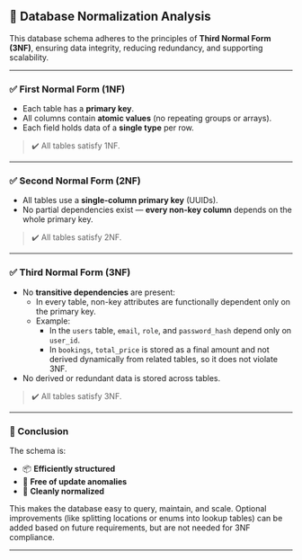 ## 📐 Database Normalization Analysis

This database schema adheres to the principles of **Third Normal Form (3NF)**, ensuring data integrity, reducing redundancy, and supporting scalability.

---

### ✅ First Normal Form (1NF)

- Each table has a **primary key**.
- All columns contain **atomic values** (no repeating groups or arrays).
- Each field holds data of a **single type** per row.

> ✔️ All tables satisfy 1NF.

---

### ✅ Second Normal Form (2NF)

- All tables use a **single-column primary key** (UUIDs).
- No partial dependencies exist — **every non-key column** depends on the whole primary key.

> ✔️ All tables satisfy 2NF.

---

### ✅ Third Normal Form (3NF)

- No **transitive dependencies** are present:
  - In every table, non-key attributes are functionally dependent only on the primary key.
  - Example:  
    - In the `users` table, `email`, `role`, and `password_hash` depend only on `user_id`.  
    - In `bookings`, `total_price` is stored as a final amount and not derived dynamically from related tables, so it does not violate 3NF.
- No derived or redundant data is stored across tables.

> ✔️ All tables satisfy 3NF.

---

### 🧠 Conclusion

The schema is:
- 📦 **Efficiently structured**
- 🔁 **Free of update anomalies**
- 🧼 **Cleanly normalized**

This makes the database easy to query, maintain, and scale. Optional improvements (like splitting locations or enums into lookup tables) can be added based on future requirements, but are not needed for 3NF compliance.

---
